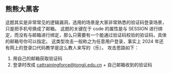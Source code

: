 ## 熊熊大黑客
这题其实是非常常见的逻辑漏洞，选用的场景是大家非常熟悉的验证码登录场景，只是把手机号换成了邮箱。
这题的关键在于 code 的属性是与 SESSION 进行绑定，而没有与邮箱进行绑定，那么只需要有一个能通过验证码校验的验证码，具体的邮箱号你可以指定。
这类型攻击一般称之为任意用户登录，事实上 2024 年还有网上的登录口代码教学是这么教人来写的（乐）。
攻击思路如下：
1. 用自己的邮箱获取验证码
2. 登录时改成 cattrainingforce@tongji.edu.cn + 自己邮箱收到的验证码